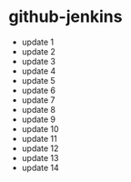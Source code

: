 # github-jenkins

- update 1
- update 2
- update 3
- update 4
- update 5
- update 6
- update 7
- update 8
- update 9
- update 10
- update 11
- update 12
- update 13
- update 14
